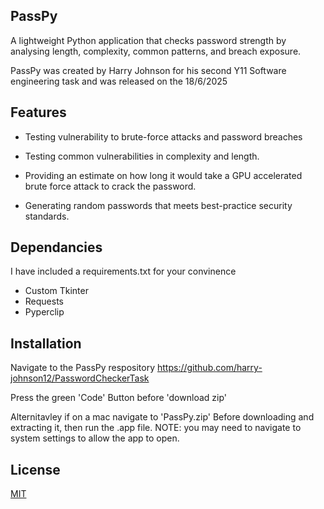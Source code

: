 
## PassPy
A lightweight Python application that checks password strength by analysing length, complexity, common patterns, and breach exposure.

PassPy was created by Harry Johnson for his second Y11 Software engineering task and was released on the 18/6/2025


## Features

- Testing vulnerability to brute-force attacks and password breaches 

- Testing common vulnerabilities in complexity and length.

- Providing an estimate on how long it would take a GPU accelerated brute force attack to crack the password.

- Generating random passwords that meets best-practice security standards.

## Dependancies
I have included a requirements.txt for your convinence
- Custom Tkinter
- Requests
- Pyperclip



## Installation
Navigate to the PassPy respository https://github.com/harry-johnson12/PasswordCheckerTask

Press the green 'Code' Button before 'download zip'

Alternitavley if on a mac navigate to 'PassPy.zip' Before downloading and extracting it, then run the .app file.
NOTE: you may need to navigate to system settings to allow the app to open.

## License

[MIT](https://choosealicense.com/licenses/mit/)

